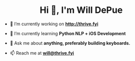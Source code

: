 <h1 align="center">Hi 👋, I'm Will DePue</h1>

- 🔭 I’m currently working on **http://thrive.fyi**

- 🌱 I’m currently learning **Python NLP + iOS Development**

- 💬 Ask me about **anything, preferably building keyboards.**

- 📫 Reach me at **will@thrive.fyi**
